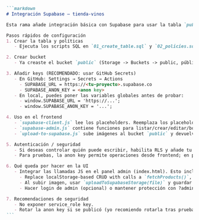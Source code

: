 ````markdown
```markdown
# Integración Supabase — tienda-vinos

Esta rama añade integración básica con Supabase para usar la tabla `public.productos` como backend del catálogo y Supabase Storage (bucket `public`) para las imágenes.

Pasos rápidos de configuración
1. Crear la tabla y políticas
   - Ejecuta los scripts SQL en `01_create_table.sql` y `02_policies.sql` desde SQL editor en Supabase.

2. Crear bucket
   - Ya creaste el bucket `public` (Storage -> Buckets -> public, público).

3. Añadir keys (RECOMENDADO: usar GitHub Secrets)
   - En GitHub: Settings → Secrets → Actions
     - SUPABASE_URL = https://<tu-proyecto>.supabase.co
     - SUPABASE_ANON_KEY = <anon key>
   - En local, puedes poner las variables globales antes de probar:
     - window.SUPABASE_URL = 'https://...';
     - window.SUPABASE_ANON_KEY = '...';

4. Uso en el frontend
   - `supabase-client.js` lee los placeholders. Reemplaza los placeholders con variables de entorno en tu build o configura los valores en runtime como se indica arriba.
   - `supabase-admin.js` contiene funciones para listar/crear/editar/borrar productos.
   - `upload-to-supabase.js` sube imágenes al bucket `public` y devuelve la URL pública.

5. Autenticación / seguridad
   - Si deseas controlar quién puede escribir, habilita RLS y añade tu user auth UUID a la tabla `public.admins`.
   - Para pruebas, la anon key permite operaciones desde frontend; en producción aplica políticas RLS o usa un backend.

6. Qué queda por hacer en la UI
   - Integrar las llamadas JS en el panel admin (index.html). Esto incluye:
     - Replace localStorage-based CRUD with calls a `fetchProducts()`, `createProduct()`, `updateProduct()`, `deleteProduct()`.
     - Al subir imagen, usar `uploadToSupabaseStorage(file)` y guardar la URL resultante.
     - Hacer login de admin (opcional) o mantener protección con ?admin + RLS.

7. Recomendaciones de seguridad
   - No exponer service_role key.
   - Rotar la anon key si se publicó (yo recomiendo rotarla tras pruebas).
```
````